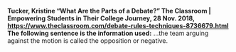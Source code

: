 **Tucker, Kristine “What Are the Parts of a Debate?” The Classroom | Empowering Students in Their College Journey, 28 Nov. 2018, https://www.theclassroom.com/debate-rules-techniques-8736679.html
The following sentence is the information used:**
...the team arguing against the motion is called the opposition or negative.
